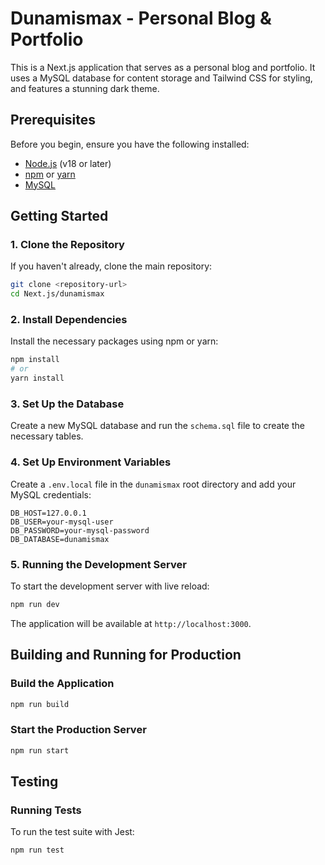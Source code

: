 # Dunamismax - Personal Blog & Portfolio

This is a Next.js application that serves as a personal blog and portfolio. It uses a MySQL database for content storage and Tailwind CSS for styling, and features a stunning dark theme.

## Prerequisites

Before you begin, ensure you have the following installed:
- [Node.js](https://nodejs.org/) (v18 or later)
- [npm](https://www.npmjs.com/) or [yarn](https://yarnpkg.com/)
- [MySQL](https://dev.mysql.com/doc/refman/8.0/en/installing.html)

## Getting Started

### 1. Clone the Repository

If you haven't already, clone the main repository:
```bash
git clone <repository-url>
cd Next.js/dunamismax
```

### 2. Install Dependencies

Install the necessary packages using npm or yarn:
```bash
npm install
# or
yarn install
```

### 3. Set Up the Database

Create a new MySQL database and run the `schema.sql` file to create the necessary tables.

### 4. Set Up Environment Variables

Create a `.env.local` file in the `dunamismax` root directory and add your MySQL credentials:

```
DB_HOST=127.0.0.1
DB_USER=your-mysql-user
DB_PASSWORD=your-mysql-password
DB_DATABASE=dunamismax
```

### 5. Running the Development Server

To start the development server with live reload:
```bash
npm run dev
```
The application will be available at `http://localhost:3000`.

## Building and Running for Production

### Build the Application
```bash
npm run build
```

### Start the Production Server
```bash
npm run start
```

## Testing

### Running Tests

To run the test suite with Jest:
```bash
npm run test
```